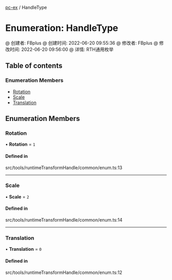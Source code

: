 [pc-ex](https://github.com/TheFBplus/pc-ex/blob/master/docs/md/README.md) / HandleType

# Enumeration: HandleType

@ 创建者: FBplus
@ 创建时间: 2022-06-20 09:55:36
@ 修改者: FBplus
@ 修改时间: 2022-06-20 09:56:00
@ 详情: RTH通用枚举

## Table of contents

### Enumeration Members

- [Rotation](https://github.com/TheFBplus/pc-ex/blob/master/docs/md/enums/HandleType.md#rotation)
- [Scale](https://github.com/TheFBplus/pc-ex/blob/master/docs/md/enums/HandleType.md#scale)
- [Translation](https://github.com/TheFBplus/pc-ex/blob/master/docs/md/enums/HandleType.md#translation)

## Enumeration Members

### Rotation

• **Rotation** = ``1``

#### Defined in

src/tools/runtimeTransformHandle/common/enum.ts:13

___

### Scale

• **Scale** = ``2``

#### Defined in

src/tools/runtimeTransformHandle/common/enum.ts:14

___

### Translation

• **Translation** = ``0``

#### Defined in

src/tools/runtimeTransformHandle/common/enum.ts:12
